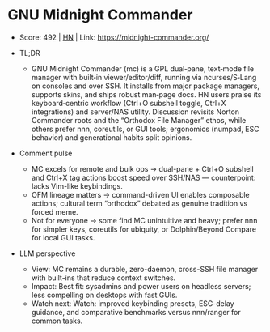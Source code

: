 # GNU Midnight Commander

- Score: 492 | [HN](https://news.ycombinator.com/item?id=45271481) | Link: https://midnight-commander.org/

- TL;DR
    - GNU Midnight Commander (mc) is a GPL dual‑pane, text‑mode file manager with built‑in viewer/editor/diff, running via ncurses/S‑Lang on consoles and over SSH. It installs from major package managers, supports skins, and ships robust man‑page docs. HN users praise its keyboard‑centric workflow (Ctrl+O subshell toggle, Ctrl+X integrations) and server/NAS utility. Discussion revisits Norton Commander roots and the “Orthodox File Manager” ethos, while others prefer nnn, coreutils, or GUI tools; ergonomics (numpad, ESC behavior) and generational habits split opinions.

- Comment pulse
    - MC excels for remote and bulk ops → dual-pane + Ctrl+O subshell and Ctrl+X tag actions boost speed over SSH/NAS — counterpoint: lacks Vim-like keybindings.
    - OFM lineage matters → command-driven UI enables composable actions; cultural term “orthodox” debated as genuine tradition vs forced meme.
    - Not for everyone → some find MC unintuitive and heavy; prefer nnn for simpler keys, coreutils for ubiquity, or Dolphin/Beyond Compare for local GUI tasks.

- LLM perspective
    - View: MC remains a durable, zero-daemon, cross-SSH file manager with built-ins that reduce context switches.
    - Impact: Best fit: sysadmins and power users on headless servers; less compelling on desktops with fast GUIs.
    - Watch next: Watch: improved keybinding presets, ESC-delay guidance, and comparative benchmarks versus nnn/ranger for common tasks.
